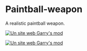 # Paintball-weapon
A realistic paintball weapon.

<a href="https://www.maxime-guinard.fr/" target="_blank" rel="noreferrer"> <img src="https://steamuserimages-a.akamaihd.net/ugc/838084485064868105/4592E8F99C2E3EFC4A603010D9BAC56FBF26941B/?imw=637&imh=358&ima=fit&impolicy=Letterbox&imcolor=%23000000&letterbox=true" alt="Un site web Garry's mod"/> </a>

<a href="https://www.maxime-guinard.fr/" target="_blank" rel="noreferrer"> <img src="https://steamuserimages-a.akamaihd.net/ugc/838084485064868136/C2A5C9B3ACC325AE9E89A0FB9FBB383DA6EC9590/?imw=637&imh=358&ima=fit&impolicy=Letterbox&imcolor=%23000000&letterbox=true" alt="Un site web Garry's mod"/> </a>
